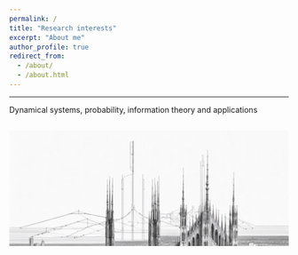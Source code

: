 ```yaml
---
permalink: /
title: "Research interests"
excerpt: "About me"
author_profile: true
redirect_from: 
  - /about/
  - /about.html
---
```



------

Dynamical systems, probability, information theory and applications

![illustrations](/images/AI-Milano2.png)
------

